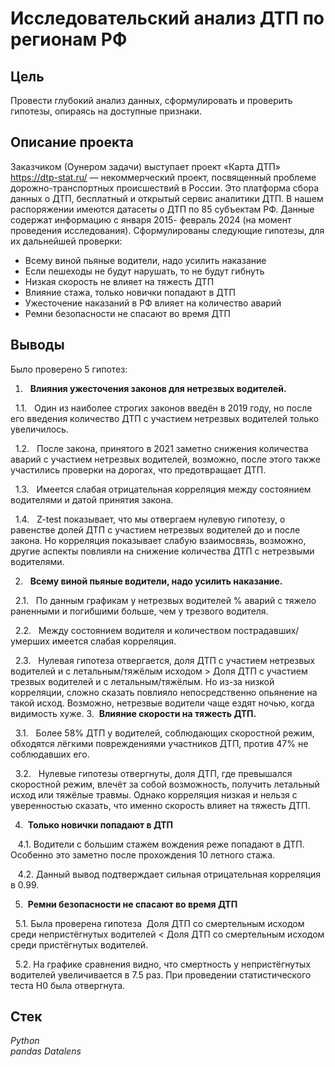 # Исследовательский анализ ДТП по регионам РФ


## Цель
Провести глубокий анализ данных, сформулировать и проверить гипотезы, опираясь на доступные признаки.

## Описание проекта
Заказчиком (Оунером задачи) выступает проект «Карта ДТП» https://dtp-stat.ru/ — некоммерческий проект, посвященный проблеме дорожно-транспортных происшествий в России. Это платформа сбора данных о ДТП, бесплатный и открытый сервис аналитики ДТП.
В нашем распоряжении имеются датасеты о ДТП по 85 субъектам РФ. Данные содержат информацию с января 2015- февраль 2024 (на момент проведения исследования).
Сформулированы следующие гипотезы, для их дальнейшей проверки:

* Всему виной пьяные водители, надо усилить наказание
* Если пешеходы не будут нарушать, то не будут гибнуть
* Низкая скорость не влияет на тяжесть ДТП
* Влияние стажа, только новички попадают в ДТП
* Ужесточение наказаний в РФ влияет на количество аварий
* Ремни безопасности не спасают во время ДТП

## Выводы
Было проверено 5 гипотез:
 
 1.   **Влияния ужесточения законов для нетрезвых водителей.**
 
   1.1.   Один из наиболее строгих законов введён в 2019 году, но после его введения количество ДТП с участием нетрезвых водителей только увеличилось.
 
   1.2.   После закона, принятого в 2021 заметно снижения количества аварий с участием нетрезвых водителей, возможно, после этого также участились проверки на дорогах, что предотвращает ДТП.
 
   1.3.   Имеется слабая отрицательная корреляция между состоянием водителями и датой принятия закона.
 
   1.4.   Z-test показывает, что мы отвергаем нулевую гипотезу, о равенстве долей ДТП с участием нетрезвых водителей до и после закона. Но корреляция показывает слабую взаимосвязь, возможно, другие аспекты повлияли на снижение количества ДТП с нетрезвыми водителями.
 
 2.   **Всему виной пьяные водители, надо усилить наказание.**
 
   2.1.   По данным графикам у нетрезвых водителей % аварий с тяжело раненными и погибшими больше, чем у трезвого водителя.
 
   2.2.   Между состоянием водителя и количеством пострадавших/умерших имеется слабая корреляция.
 
   2.3.   Нулевая гипотеза отвергается, доля ДТП с участием нетрезвых водителей и с летальным/тяжёлым исходом > Доля ДТП с участием трезвых водителей и с летальным/тяжёлым. Но из-за низкой корреляции, сложно сказать повлияло непосредственно опьянение на такой исход. Возможно, нетрезвые водители чаще ездят ночью, когда видимость хуже.
 3.  **Влияние скорости на тяжесть ДТП.**  
 
   3.1.   Более 58% ДТП у водителей, соблюдающих скоростной режим, обходятся лёгкими повреждениями участников ДТП, против 47% не соблюдавших его.
 
   3.2.   Нулевые гипотезы отвергнуты, доля ДТП, где превышался скоростной режим, влечёт за собой возможность, получить летальный исход или тяжёлые травмы. Однако корреляция низкая и нельзя с уверенностью сказать, что именно скорость влияет на тяжесть ДТП.
 
 4.  **Только новички попадают в ДТП**
 
    4.1. Водители с большим стажем вождения реже попадают в ДТП. Особенно это заметно после прохождения 10 летного стажа.
 
    4.2. Данный вывод подтверждает сильная отрицательная корреляция в 0.99.
 
 5.  **Ремни безопасности не спасают во время ДТП**   
 
   5.1. Была проверена гипотеза  Доля ДТП со смертельным исходом среди непристёгнутых водителей < Доля ДТП со смертельным исходом среди пристёгнутых водителей.
 
   5.2. На графике сравнения видно, что смертность у непристёгнутых водителей увеличивается в 7.5 раз. При проведении статистического теста Н0 была отвергнута.

## Стек
*Python*  
*pandas*
*Datalens*
